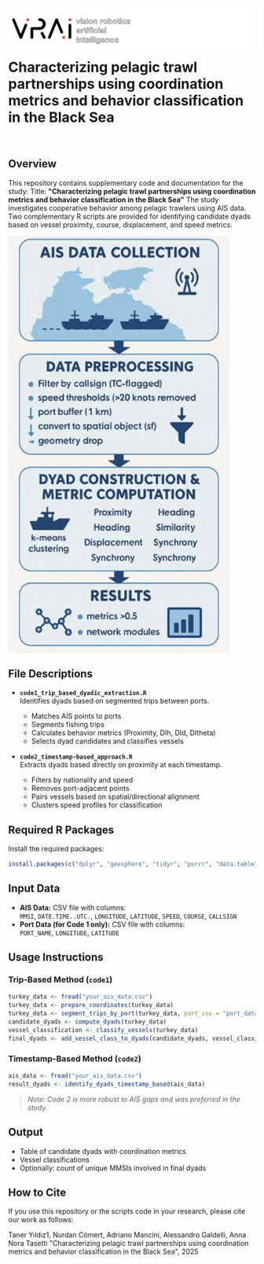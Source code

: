 ﻿<img align="left" width="500" src="vrai_logo_.jpg" style="margin-right:-230px"></br></br></br></br>
<h1> Characterizing pelagic trawl partnerships using coordination metrics and behavior classification in the Black Sea</h1></br>

## Overview

This repository contains supplementary code and documentation for the study:
Title: **"Characterizing pelagic trawl partnerships using coordination metrics and behavior classification in the Black Sea"**
The study investigates cooperative behavior among pelagic trawlers using AIS data. 
Two complementary R scripts are provided for identifying candidate dyads based on vessel proximity, course, displacement, and speed metrics.


<div style="text-align: center;">
    <img src="GA.jpeg?raw=true" alt="Graphical Abstract" width="450" style="display: block; margin: center;"/>
</div>




## File Descriptions

- **`code1_trip_based_dyadic_extraction.R`**  
  Identifies dyads based on segmented trips between ports.
  - Matches AIS points to ports
  - Segments fishing trips
  - Calculates behavior metrics (Proximity, DIh, DId, DItheta)
  - Selects dyad candidates and classifies vessels

- **`code2_timestamp-based_approach.R`**  
  Extracts dyads based directly on proximity at each timestamp.
  - Filters by nationality and speed
  - Removes port-adjacent points
  - Pairs vessels based on spatial/directional alignment
  - Clusters speed profiles for classification

## Required R Packages

Install the required packages:

```R
install.packages(c("dplyr", "geosphere", "tidyr", "purrr", "data.table", "mixtools", "sf"))
```

## Input Data

- **AIS Data:** CSV file with columns:  
  `MMSI`, `DATE.TIME..UTC.`, `LONGITUDE`, `LATITUDE`, `SPEED`, `COURSE`, `CALLSIGN`
- **Port Data (for Code 1 only):** CSV file with columns:  
  `PORT_NAME`, `LONGITUDE`, `LATITUDE`

## Usage Instructions

### Trip-Based Method (`code1`)

```R
turkey_data <- fread("your_ais_data.csv")
turkey_data <- prepare_coordinates(turkey_data)
turkey_data <- segment_trips_by_port(turkey_data, port_csv = "port_data.csv")
candidate_dyads <- compute_dyads(turkey_data)
vessel_classification <- classify_vessels(turkey_data)
final_dyads <- add_vessel_class_to_dyads(candidate_dyads, vessel_classification)
```

### Timestamp-Based Method (`code2`)

```R
ais_data <- fread("your_ais_data.csv")
result_dyads <- identify_dyads_timestamp_based(ais_data)
```

> *Note: Code 2 is more robust to AIS gaps and was preferred in the study.*

## Output

- Table of candidate dyads with coordination metrics
- Vessel classifications
- Optionally: count of unique MMSIs involved in final dyads


## How to Cite

If you use this repository or the scripts code in your research, please cite our work as follows:

Taner Yıldız1, Nurdan Cömert, Adriano Mancini, Alessandro Galdelli, Anna Nora Tasetti 
"Characterizing pelagic trawl partnerships using coordination metrics and behavior classification in the Black Sea",
2025




